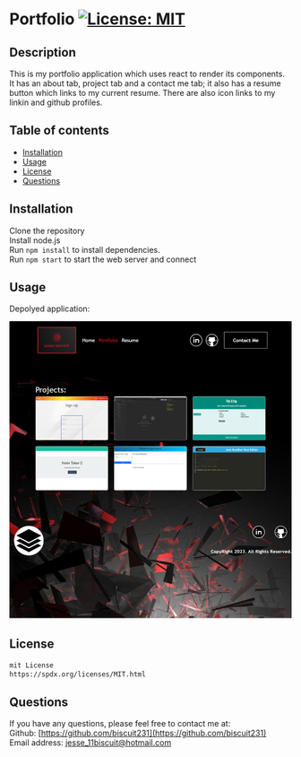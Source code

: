
  # Portfolio    [![License: MIT](https://img.shields.io/badge/License-MIT-yellow.svg)](https://opensource.org/licenses/MIT)

  ## Description

  This is my portfolio application which uses react to render its components. It has an about tab, project tab and a contact me tab; it also has a resume button which links to my current resume. There are also icon links to my linkin and github profiles.

  ## Table of contents

  * [Installation](#Installation)
  * [Usage](#Usage)
  * [License](#License)
  * [Questions](#Questions)

  
  ## Installation 

  Clone the repository    
  Install node.js   
  Run `npm install` to install dependencies.    
  Run `npm start` to start the web server and connect   

  ## Usage 

  Depolyed application:

  ![Screenshot of live site.](./src/assets/img/Screenshot%202023-02-13%2020-13-31.png)

  ## License 
  
    mit License
    https://spdx.org/licenses/MIT.html
    

  ## Questions 

  If you have any questions, please feel free to contact me at:        
  Github: [https://github.com/biscuit231](https://github.com/biscuit231)         
  Email address: jesse_11biscuit@hotmail.com        

